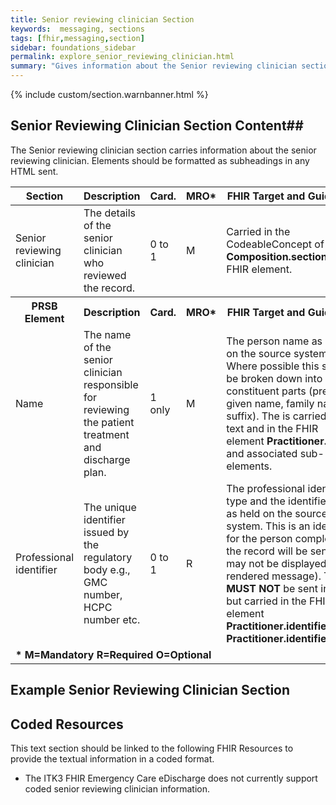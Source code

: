 ```yaml
---
title: Senior reviewing clinician Section
keywords:  messaging, sections
tags: [fhir,messaging,section]
sidebar: foundations_sidebar
permalink: explore_senior_reviewing_clinician.html
summary: "Gives information about the Senior reviewing clinician section"
---
```


{% include custom/section.warnbanner.html %}

## Senior Reviewing Clinician Section Content##
The Senior reviewing clinician section carries information about the senior reviewing clinician. Elements should be formatted as subheadings in any HTML sent.

<table style="width:100%;max-width: 100%;">
	<thead>
		<tr>
			<th width="15%">Section</th>
			<th width="35%">Description</th>
			<th width="5%">Card.</th>
			<th width="5%">MRO*</th>
			<th width="40%">FHIR Target and Guidance</th>
		</tr>
	</thead>
 <tbody>
  <tr>
   <td>Senior reviewing clinician</td>
   <td>The details of the senior clinician who reviewed the record.</td>
   <td>0 to 1</td>
   <td>M</td>
	<td>Carried in the CodeableConcept of <b>Composition.section.code</b> FHIR element.</td>
  </tr>
		<tr>
			<th>PRSB Element</th>
			<th>Description</th>
			<th>Card.</th>
			<th>MRO*</th>
			<th>FHIR Target and Guidance</th>		
		</tr>
  <tr>
   <td>Name</td>
   <td>The name of the senior clinician responsible for reviewing the patient treatment and discharge plan.</td>
   <td>1 only</td>
   <td>M</td>
   <td>The person name as held on the source system. Where possible this should be broken down into its constituent parts (prefix, given name, family name, suffix). The is carried in text and in the FHIR element <b>Practitioner.name</b> and associated sub-elements.</td>
  </tr>
  <tr>
   <td>Professional identifier</td>
   <td>The unique identifier issued by the regulatory body e.g., GMC number, HCPC number etc.</td>
   <td>0 to 1</td>
   <td>R</td>
   <td>The professional identifier type and the identifier itself as held on the source system. This is an identifier for the person completing the record will be sent (but may not be displayed in the rendered message). This <b>MUST NOT</b> be sent in text but carried in the FHIR element <b>Practitioner.identifier</b> and <b>Practitioner.identifier.type</b></td>
  </tr>
		<tr>
		<td colspan="5"><b>* M=Mandatory R=Required O=Optional</b></td>
		</tr>
 </tbody>
</table>

##  Example Senior Reviewing Clinician Section ##

<script src="https://gist.github.com/IOPS-DEV/a9d7ecd57c3b92d3eb3629e8c4d73e46.js"></script>

## Coded Resources ##

This text section should be linked to the following FHIR Resources to provide the textual information in a coded format.

- The ITK3 FHIR Emergency Care eDischarge  does not currently support coded senior reviewing clinician information.






